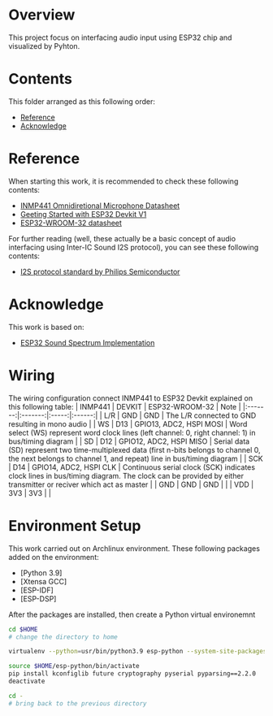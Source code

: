 # Overview
This project focus on interfacing audio input using ESP32 chip and visualized by Pyhton.

# Contents
This folder arranged as this following order:
- [Reference](#Reference)
- [Acknowledge](#Acknowlegde)

# Reference
When starting this work, it is recommended to check these following contents:
- [INMP441 Omnidiretional Microphone Datasheet](https://invensense.tdk.com/wp-content/uploads/2015/02/INMP441.pdf)
- [Geeting Started with ESP32 Devkit V1](https://randomnerdtutorials.com/getting-started-with-esp32/)
- [ESP32-WROOM-32 datasheet](https://www.espressif.com/sites/default/files/documentation/esp32-wroom-32_datasheet_en.pdf)

For further reading (well, these actually be a basic concept of audio interfacing using Inter-IC Sound I2S protocol), you can see these following contents:
- [I2S protocol standard  by Philips Semiconductor](https://web.archive.org/web/20070102004400/http://www.nxp.com/acrobat_download/various/I2SBUS.pdf)

# Acknowledge
This work is based on:
- [ESP32 Sound Spectrum Implementation](https://github.com/pedrominatel/esp32-projects/blob/master/demo/sound_spectrum/main/i2s_spectrum_example_main.c)

# Wiring
The wiring configuration connect INMP441 to ESP32 Devkit explained on this following table:
| INMP441   | DEVKIT    | ESP32-WROOM-32    | Note  |
|:-------:|:-------:|:-----:|:------:|
| L/R | GND | GND | The L/R connected to GND resulting in mono audio |
| WS | D13 | GPIO13, ADC2, HSPI MOSI | Word select (WS) represent word clock lines (left channel: 0, right channel: 1) in bus/timing diagram |
| SD | D12 | GPIO12, ADC2, HSPI MISO | Serial data (SD) represent two time-multiplexed data (first n-bits belongs to channel 0, the next belongs to channel 1, and repeat) line in bus/timing diagram |
| SCK | D14 | GPIO14, ADC2, HSPI CLK | Continuous serial clock (SCK) indicates clock lines in bus/timing diagram. The clock can be provided by either transmitter or reciver which act as master |
| GND | GND | GND | |
| VDD | 3V3 | 3V3 | |

# Environment Setup
This work carried out on Archlinux environment. These following packages added on the environment:
- [Python 3.9]
- [Xtensa GCC]
- [ESP-IDF]
- [ESP-DSP]

After the packages are installed, then create a Python virtual environemnt

```sh
cd $HOME
# change the directory to home

virtualenv --python=usr/bin/python3.9 esp-python --system-site-packages

source $HOME/esp-python/bin/activate
pip install kconfiglib future cryptography pyserial pyparsing==2.2.0
deactivate

cd -
# bring back to the previous directory

```


